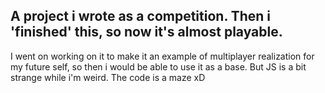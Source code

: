 ## A project i wrote as a competition. Then i 'finished' this, so now it's almost playable.

I went on working on it to make it an example of multiplayer realization for my future self, so then i would be able to use it as a base. But JS is a bit strange while i'm weird.
The code is a maze xD
